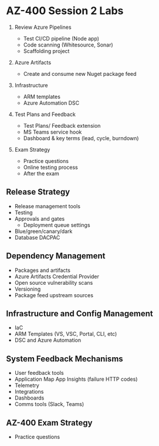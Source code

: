 # AZ-400 Session 2 Labs

1. Review Azure Pipelines
   * Test CI/CD pipeline (Node app)
   * Code scanning (Whitesource, Sonar)
   * Scaffolding project

2. Azure Artifacts
   * Create and consume new Nuget package feed

3. Infrastructure
   * ARM templates
   * Azure Automation DSC

4. Test Plans and Feedback
   * Test Plans/ Feedback extension
   * MS Teams service hook
   * Dashboard & key terms (lead, cycle, burndown)

5. Exam Strategy
   * Practice questions
   * Online testing process
   * After the exam

















## Release Strategy
  * Release management tools
  * Testing
  * Approvals and gates
    * Deployment queue settings
  * Blue/green/canary/dark
  * Database DACPAC

## Dependency Management
  * Packages and artifacts
  * Azure Artifacts Credential Provider
  * Open source vulnerability scans
  * Versioning
  * Package feed upstream sources

## Infrastructure and Config Management
  * IaC
  * ARM Templates (VS, VSC, Portal, CLI, etc)
  * DSC and Azure Automation

## System Feedback Mechanisms
  * User feedback tools
  * Application Map App Insights (failure HTTP codes)
  * Telemetry
  * Integrations
  * Dashboards
  * Comms tools (Slack, Teams)

## AZ-400 Exam Strategy
  * Practice questions